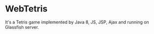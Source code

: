 # WebTetris
It's a Tetris game implemented by Java 8, JS, JSP, Ajax and running on Glassfish server.
